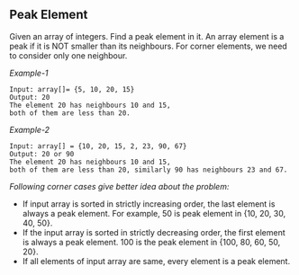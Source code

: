 ## Peak Element

Given an array of integers. Find a peak element in it. An array element is a peak if it is NOT smaller than its neighbours. For corner elements, we need to consider only one neighbour. 

*Example-1* <br/>
```
Input: array[]= {5, 10, 20, 15}
Output: 20
The element 20 has neighbours 10 and 15,
both of them are less than 20.
```

*Example-2*
```
Input: array[] = {10, 20, 15, 2, 23, 90, 67}
Output: 20 or 90
The element 20 has neighbours 10 and 15, 
both of them are less than 20, similarly 90 has neighbours 23 and 67.
```

*Following corner cases give better idea about the problem:* 

- If input array is sorted in strictly increasing order, the last element is always a peak element. For example, 50 is peak element in {10, 20, 30, 40, 50}.
- If the input array is sorted in strictly decreasing order, the first element is always a peak element. 100 is the peak element in {100, 80, 60, 50, 20}.
- If all elements of input array are same, every element is a peak element.